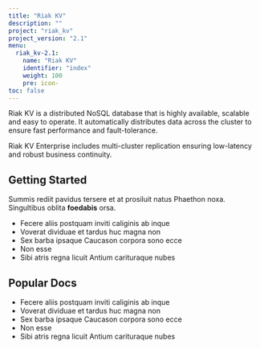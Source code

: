 ```yaml
---
title: "Riak KV"
description: ""
project: "riak_kv"
project_version: "2.1"
menu:
  riak_kv-2.1:
    name: "Riak KV"
    identifier: "index"
    weight: 100
    pre: icon-
toc: false
---
```


Riak KV is a distributed NoSQL database that is highly available, scalable and easy to operate. It automatically distributes data across the cluster to ensure fast performance and fault-tolerance. 

Riak KV Enterprise includes multi-cluster replication ensuring low-latency and robust business continuity.

## Getting Started

Summis rediit pavidus tersere et at prosiluit natus Phaethon noxa. Singultibus
oblita **foedabis** orsa.

- Fecere aliis postquam inviti caliginis ab inque
- Voverat dividuae et tardus huc magna non
- Sex barba ipsaque Caucason corpora sono ecce
- Non esse
- Sibi atris regna licuit Antium carituraque nubes

## Popular Docs

- Fecere aliis postquam inviti caliginis ab inque
- Voverat dividuae et tardus huc magna non
- Sex barba ipsaque Caucason corpora sono ecce
- Non esse
- Sibi atris regna licuit Antium carituraque nubes

